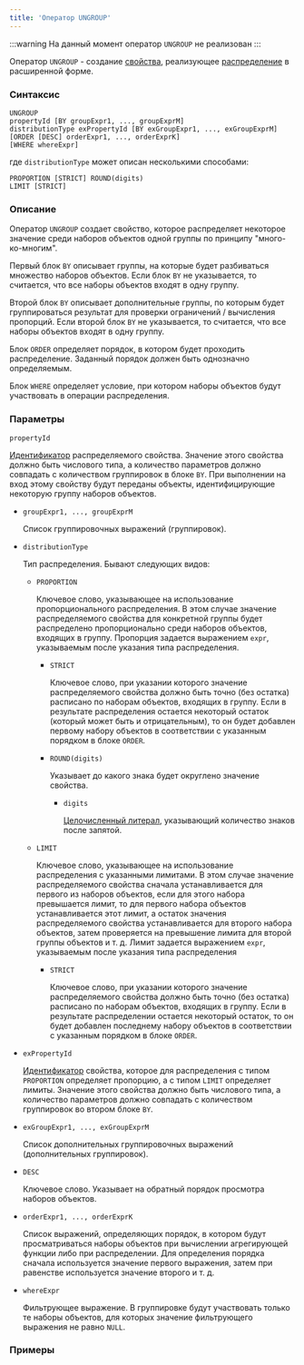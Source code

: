 ```yaml
---
title: 'Оператор UNGROUP'
---
```


:::warning
На данный момент оператор `UNGROUP` не реализован
:::

Оператор `UNGROUP` - создание [свойства](Properties.md), реализующее [распределение](Distribution_UNGROUP.md) в расширенной форме.

### Синтаксис

    UNGROUP 
    propertyId [BY groupExpr1, ..., groupExprM] 
    distributionType exPropertyId [BY exGroupExpr1, ..., exGroupExprM]
    [ORDER [DESC] orderExpr1, ..., orderExprK]
    [WHERE whereExpr]

где `distributionType` может описан несколькими способами:

    PROPORTION [STRICT] ROUND(digits)
    LIMIT [STRICT]

### Описание

Оператор `UNGROUP` создает свойство, которое распределяет некоторое значение среди наборов объектов одной группы по принципу "много-ко-многим".

Первый блок `BY` описывает группы, на которые будет разбиваться множество наборов объектов. Если блок `BY` не указывается, то считается, что все наборы объектов входят в одну группу. 

Второй блок `BY` описывает дополнительные группы, по которым будет группироваться результат для проверки ограничений / вычисления пропорций. Если второй блок `BY` не указывается, то считается, что все наборы объектов входят в одну группу. 

Блок `ORDER` определяет порядок, в котором будет проходить распределение. Заданный порядок должен быть однозначно определяемым.

Блок `WHERE` определяет условие, при котором наборы объектов будут участвовать в операции распределения.

### Параметры

`propertyId`

[Идентификатор](IDs.md#propertyid) распределяемого свойства. Значение этого свойства должно быть числового типа, а количество параметров должно совпадать с количеством группировок в блоке `BY`. При выполнении на вход этому свойству будут переданы объекты, идентифицирующие некоторую группу наборов объектов.

- `groupExpr1, ..., groupExprM`  

    Список группировочных выражений (группировок). 

- `distributionType`

    Тип распределения. Бывают следующих видов:

    - `PROPORTION`

        Ключевое слово, указывающее на использование пропорционального распределения. В этом случае значение распределяемого свойства для конкретной группы будет распределено пропорционально среди наборов объектов, входящих в группу. Пропорция задается выражением `expr`, указываемым после указания типа распределения.

        - `STRICT`

            Ключевое слово, при указании которого значение распределяемого свойства должно быть точно (без остатка) расписано по наборам объектов, входящих в группу. Если в результате распределения остается некоторый остаток (который может быть и отрицательным), то он будет добавлен первому набору объектов в соответствии с указанным порядком в блоке `ORDER`.

        - `ROUND(digits)`

            Указывает до какого знака будет округлено значение свойства.

            - `digits`
             
                [Целочисленный литерал](Literals.md#intliteral), указывающий количество знаков после запятой. 

    - `LIMIT`

        Ключевое слово, указывающее на использование распределения с указанными лимитами. В этом случае значение распределяемого свойства сначала устанавливается для первого из наборов объектов, если для этого набора превышается лимит, то для первого набора объектов устанавливается этот лимит, а остаток значения распределяемого свойства устанавливается для второго набора объектов, затем проверяется на превышение лимита для второй группы объектов и т. д. Лимит задается выражением `expr`, указываемым после указания типа распределения

        - `STRICT`

            Ключевое слово, при указании которого значение распределяемого свойства должно быть точно (без остатка) расписано по наборам объектов, входящих в группу. Если в результате распределении остается некоторый остаток, то он будет добавлен последнему набору объектов в соответствии с указанным порядком в блоке `ORDER`.

- `exPropertyId`

    [Идентификатор](IDs.md#propertyid) свойства, которое для распределения с типом `PROPORTION` определяет пропорцию, а с типом `LIMIT` определяет лимиты. Значение этого свойства должно быть числового типа, а количество параметров должно совпадать с количеством группировок во втором блоке `BY`. 

- `exGroupExpr1, ..., exGroupExprM`  

    Список дополнительных группировочных выражений (дополнительных группировок). 

- `DESC`

    Ключевое слово. Указывает на обратный порядок просмотра наборов объектов. 

- `orderExpr1, ..., orderExprK`

    Список выражений, определяющих порядок, в котором будут просматриваться наборы объектов при вычислении агрегирующей функции либо при распределении. Для определения порядка сначала используется значение первого выражения, затем при равенстве используется значение второго и т. д. 

- `whereExpr`

    Фильтрующее выражение. В группировке будут участвовать только те наборы объектов, для которых значение фильтрующего выражения не равно `NULL`.


### Примеры
